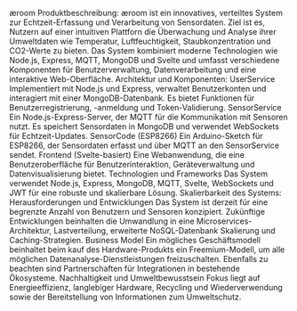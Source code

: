 æroom
Produktbeschreibung:
 æroom ist ein innovatives, verteiltes System zur Echtzeit-Erfassung und Verarbeitung von Sensordaten. Ziel ist es, Nutzern auf einer intuitiven Plattforn die Überwachung und Analyse ihrer Umweltdaten wie Temperatur, Luftfeuchtigkeit, Staubkonzentration und CO2-Werte zu bieten. Das System kombiniert moderne Technologien wie Node.js, Express, MQTT, MongoDB und Svelte und umfasst verschiedene Komponenten für Benutzerverwaltung, Datenverarbeitung und eine interaktive Web-Oberfläche.
Architektur und Komponenten:
UserService
Implementiert mit Node.js und Express, verwaltet Benutzerkonten und interagiert mit einer MongoDB-Datenbank. Es bietet Funktionen für Benutzerregistrierung, -anmeldung und Token-Validierung.
SensorService
Ein Node.js-Express-Server, der MQTT für die Kommunikation mit Sensoren nutzt. Es speichert Sensordaten in MongoDB und verwendet WebSockets für Echtzeit-Updates.
SensorCode (ESP8266)
Ein Arduino-Sketch für ESP8266, der Sensordaten erfasst und über MQTT an den SensorService sendet.
Frontend (Svelte-basiert)
Eine Webanwendung, die eine Benutzeroberfläche für Benutzerinteraktion, Geräteverwaltung und Datenvisualisierung bietet.
Technologien und Frameworks
Das System verwendet Node.js, Express, MongoDB, MQTT, Svelte, WebSockets und JWT für eine robuste und skalierbare Lösung.
Skalierbarkeit des Systems:
Herausforderungen und Entwicklungen
Das System ist derzeit für eine begrenzte Anzahl von Benutzern und Sensoren konzipiert. Zukünftige Entwicklungen beinhalten die Umwandlung in eine Microservices-Architektur, Lastverteilung, erweiterte NoSQL-Datenbank Skalierung und Caching-Strategien.
Business Model
Ein mögliches Geschäftsmodell beinhaltet beim kauf des Hardware-Produkts ein Freemium-Modell, um alle möglichen Datenanalyse-Dienstleistungen freizuschalten. Ebenfalls zu beachten sind Partnerschaften für Integrationen in bestehende Ökosysteme.
Nachhaltigkeit und Umweltbewusstsein
Fokus liegt auf Energieeffizienz, langlebiger Hardware, Recycling und Wiederverwendung sowie der Bereitstellung von Informationen zum Umweltschutz.